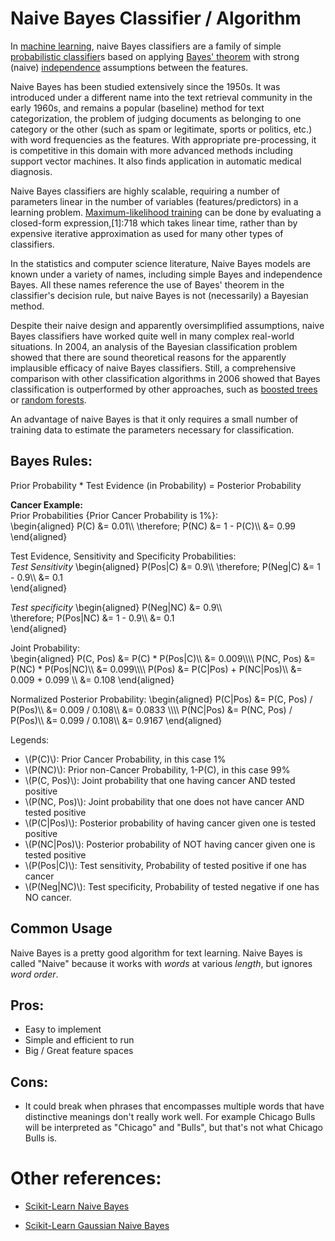 <!--
.. title: Supervised Learning - Naive Bayes
.. slug: 01-supervised_learning-naive_bayes
.. date: 2017-03-28 11:34:18 UTC+08:00
.. tags:
.. category:
.. link:
.. description:
.. type: text
-->


# Naive Bayes Classifier / Algorithm    

In [machine learning][abfec984], naive Bayes classifiers are a family of simple [probabilistic classifier][16d45015]s based on applying [Bayes' theorem][12e12648] with strong (naive) [independence][6f57f0b5] assumptions between the features.

  [abfec984]: https://en.wikipedia.org/wiki/Machine_learning "Machine Learning"
  [16d45015]: https://en.wikipedia.org/wiki/Probabilistic_classification "Probabilistic Classifier"
  [12e12648]: https://en.wikipedia.org/wiki/Bayes%27_theorem "Bayes' Theorem"
  [6f57f0b5]: https://en.wikipedia.org/wiki/Independence_(probability_theory) "Independence Probability Theory"

Naive Bayes has been studied extensively since the 1950s. It was introduced under a different name into the text retrieval community in the early 1960s, and remains a popular (baseline) method for text categorization, the problem of judging documents as belonging to one category or the other (such as spam or legitimate, sports or politics, etc.) with word frequencies as the features. With appropriate pre-processing, it is competitive in this domain with more advanced methods including support vector machines. It also finds application in automatic medical diagnosis.

Naive Bayes classifiers are highly scalable, requiring a number of parameters linear in the number of variables (features/predictors) in a learning problem. [Maximum-likelihood training][a5404f35] can be done by evaluating a closed-form expression,[1]:718 which takes linear time, rather than by expensive iterative approximation as used for many other types of classifiers.

  [a5404f35]: https://en.wikipedia.org/wiki/Maximum_likelihood_estimation "Maximum Likelihood Training"

In the statistics and computer science literature, Naive Bayes models are known under a variety of names, including simple Bayes and independence Bayes.  All these names reference the use of Bayes' theorem in the classifier's decision rule, but naive Bayes is not (necessarily) a Bayesian method.

Despite their naive design and apparently oversimplified assumptions, naive Bayes classifiers have worked quite well in many complex real-world situations. In 2004, an analysis of the Bayesian classification problem showed that there are sound theoretical reasons for the apparently implausible efficacy of naive Bayes classifiers.  Still, a comprehensive comparison with other classification algorithms in 2006 showed that Bayes classification is outperformed by other approaches, such as [boosted trees][5b57bac3] or [random forests][2085bee1].  

  [5b57bac3]: https://en.wikipedia.org/wiki/Gradient_boosting#Gradient_tree_boosting "Boosted Trees"
  [2085bee1]: https://en.wikipedia.org/wiki/Random_forest "Random Forests"

An advantage of naive Bayes is that it only requires a small number of training data to estimate the parameters necessary for classification.  



## Bayes Rules:

Prior Probability * Test Evidence (in Probability) = Posterior Probability

**Cancer Example:**         
Prior Probabilities {Prior Cancer Probability is 1%}:   
\begin{aligned}
P(C) &= 0.01\\\\
\therefore\; P(NC) &= 1 - P(C)\\\\
&= 0.99
\end{aligned}


Test Evidence, Sensitivity and Specificity Probabilities:      
_Test Sensitivity_
\begin{aligned}
P(Pos|C) &= 0.9\\\\
\therefore\; P(Neg|C) &= 1 - 0.9\\\\
&= 0.1   
\end{aligned}

_Test specificity_
\begin{aligned}
P(Neg|NC) &= 0.9\\\\  
\therefore\; P(Pos|NC) &= 1 - 0.9\\\\
&= 0.1  
\end{aligned}

Joint Probability:     
\begin{aligned}
P(C, Pos) &= P(C) * P(Pos|C)\\\\
&= 0.009\\\\\\\\
P(NC, Pos) &= P(NC) * P(Pos|NC)\\\\
&= 0.099\\\\\\\\
P(Pos) &= P(C|Pos) + P(NC|Pos)\\\\
&= 0.009 + 0.099 \\\\
&= 0.108
\end{aligned}


Normalized Posterior Probability:
\begin{aligned}
P(C|Pos) &= P(C, Pos) / P(Pos)\\\\
&=  0.009 / 0.108\\\\
&= 0.0833
\\\\\\\\
P(NC|Pos) &= P(NC, Pos) / P(Pos)\\\\
&=  0.099 / 0.108\\\\
&= 0.9167
\end{aligned}

Legends:     
- \\(P(C)\\): Prior Cancer Probability, in this case 1%
- \\(P(NC)\\): Prior non-Cancer Probability, 1-P(C), in this case 99%    
- \\(P(C, Pos)\\): Joint probability that one having cancer AND tested positive     
- \\(P(NC, Pos)\\): Joint probability that one does not have cancer AND tested positive      
- \\(P(C|Pos)\\): Posterior probability of having cancer given one is tested positive     
- \\(P(NC|Pos)\\): Posterior probability of NOT having cancer given one is tested positive     
- \\(P(Pos|C)\\): Test sensitivity, Probability of tested positive if one has cancer     
- \\(P(Neg|NC)\\): Test specificity, Probability of tested negative if one has NO cancer.

## Common Usage     

Naive Bayes is a pretty good algorithm for text learning.  Naive Bayes is called "Naive" because it works with _words_ at various _length_, but ignores _word order_.    

## Pros:    
- Easy to implement      
- Simple and efficient to run      
- Big / Great feature spaces      


## Cons:
- It could break when phrases that encompasses multiple words that have distinctive meanings don't really work well.  For example Chicago Bulls will be interpreted as "Chicago" and "Bulls", but that's not what Chicago Bulls is.


# Other references:
- [Scikit-Learn Naive Bayes][f41fca45]
- [Scikit-Learn Gaussian Naive Bayes][ec9c7610]    


  [ec9c7610]: http://scikit-learn.org/stable/modules/generated/sklearn.naive_bayes.GaussianNB.html "Scikit-Learn Gaussian Naive Bayes"
  [f41fca45]: http://scikit-learn.org/stable/modules/classes.html#module-sklearn.naive_bayes "Scikit-Learn Naive Bayes"
